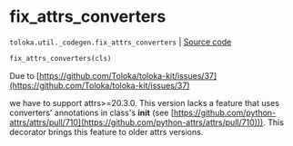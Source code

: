 # fix_attrs_converters
`toloka.util._codegen.fix_attrs_converters` | [Source code](https://github.com/Toloka/toloka-kit/blob/v1.1.3/src/util/_codegen.py#L343)

```python
fix_attrs_converters(cls)
```

Due to [https://github.com/Toloka/toloka-kit/issues/37](https://github.com/Toloka/toloka-kit/issues/37)


we have to support attrs>=20.3.0.
This version lacks a feature that uses converters' annotations in class's __init__
(see [https://github.com/python-attrs/attrs/pull/710](https://github.com/python-attrs/attrs/pull/710))).
This decorator brings this feature to older attrs versions.

